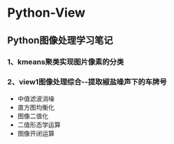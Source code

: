 # Python-View  

## Python图像处理学习笔记  
 
### 1、kmeans聚类实现图片像素的分类  
  
### 2、view1图像处理综合--提取椒盐噪声下的车牌号
* 中值滤波消噪
* 直方图均衡化
* 图像二值化
* 二值形态学运算
* 图像开闭运算
